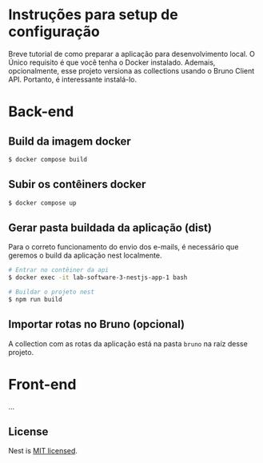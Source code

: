 
# Instruções para setup de configuração

Breve tutorial de como preparar a aplicação para desenvolvimento local. O Único requisito é que você tenha o Docker instalado. Ademais, opcionalmente, esse projeto versiona as collections usando o Bruno Client API. Portanto, é interessante instalá-lo.

# Back-end

## Build da imagem docker

```bash
$ docker compose build
```

## Subir os contêiners docker

```bash
$ docker compose up
```

## Gerar pasta buildada da aplicação (dist)

Para o correto funcionamento do envio dos e-mails, é necessário que geremos o build da aplicação nest localmente.


```bash
# Entrar no contêiner da api
$ docker exec -it lab-software-3-nestjs-app-1 bash
```

```bash
# Buildar o projeto nest
$ npm run build
```

## Importar rotas no Bruno (opcional)

A collection com as rotas da aplicação está na pasta `bruno` na raíz desse projeto.

# Front-end

...

## License

Nest is [MIT licensed](LICENSE).
